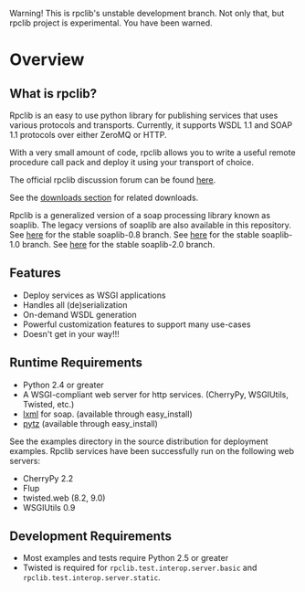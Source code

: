 Warning! This is rpclib's unstable development branch. Not only that, but rpclib
project is experimental. You have been warned.

Overview
========

What is rpclib?
----------------

Rpclib is an easy to use python library for publishing services that uses various
protocols and transports. Currently, it supports WSDL 1.1 and SOAP 1.1 protocols
over either ZeroMQ or HTTP.

With a very small amount of code, rpclib allows you to write
a useful remote procedure call pack and deploy it using your transport of choice.

The official rpclib discussion forum can be found [here](http://mail.python.org/mailman/listinfo/soap).

See the [downloads section](http://github.com/arskom/rpclib/downloads) for related downloads.

Rpclib is a generalized version of a soap processing library known as soaplib.
The legacy versions of soaplib are also available in this repository. 
See [here](http://github.com/arskom/soaplib/tree/soaplib-0_8) for the stable soaplib-0.8 branch. 
See [here](http://github.com/arskom/soaplib/tree/soaplib-1_0) for the stable soaplib-1.0 branch.
See [here](http://github.com/arskom/soaplib/tree/soaplib-2_0) for the stable soaplib-2.0 branch.

Features
--------
* Deploy services as WSGI applications
* Handles all (de)serialization
* On-demand WSDL generation
* Powerful customization features to support many use-cases
* Doesn't get in your way!!!

Runtime Requirements
--------------------
* Python 2.4 or greater
* A WSGI-compliant web server for http services. (CherryPy, WSGIUtils, Twisted, etc.)
* [lxml](http://codespeak.net/lxml/) for soap. (available through easy_install)
* [pytz](http://pytz.sourceforge.net/) (available through easy_install)

See the examples directory in the source distribution for deployment
examples. Rpclib services have been successfully run on the following web
servers:

* CherryPy 2.2
* Flup
* twisted.web (8.2, 9.0)
* WSGIUtils 0.9

Development Requirements
------------------------
* Most examples and tests require Python 2.5 or greater
* Twisted is required for `rpclib.test.interop.server.basic` and `rpclib.test.interop.server.static`.
